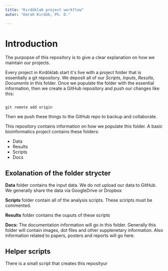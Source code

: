 ```yaml
---
title: "Kırdöklab project workflow"
autor: "Emrah Kırdök, Ph. D."

---
```


# Introduction

The purpopse of this repository is to give a clear explanation on how we maintain our projects.

Every project in Kırdöklab start it's live with a project folder that is essentially a git repository. We deposit all of our *Scripts*, *Inputs*, *Results*, *Documents* in this folder. Once we populate the folder with the essential information, then we create a GitHub repository and push our changes like this:

```

git remote add origin 
```


Then we push these things to the GitHub repo to backup and collaborate.


This repository contains information on how we populate this folder. A basic bioinformatics project contains these folders:

+ Data
+ Results
+ Scripts
+ Docs

## Exolanation of the folder strycter

**Data** folder contains the input data. We do not upload our data to GitHub. We generally share the data via GoogleDrive or Dropbox

**Scripts** folder contain all of the analysis scripts. These sciripts must be commented.

**Results** folder contains the ouputs of these scripts

**Docs:** The documentation information will go in this folder. Generally this folder will contain images, dot files and other supplenetary information. Also information related to papers, posters and reports will go here.

## Helper scripts

There is a small script that creates this reposityur

